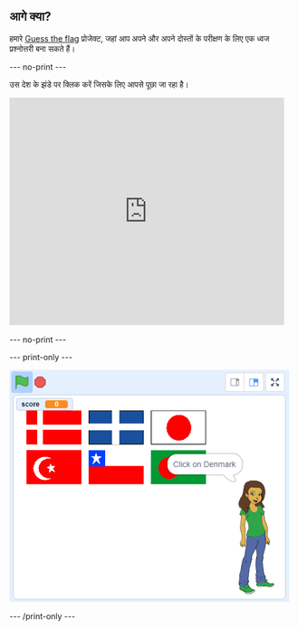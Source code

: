 ## आगे क्या?

हमारे [Guess the flag](https://projects.raspberrypi.org/en/projects/guess-the-flag?utm_source=pathway&utm_medium=whatnext&utm_campaign=projects) प्रोजेक्ट, जहां आप अपने और अपने दोस्तों के परीक्षण के लिए एक ध्वज प्रश्नोत्तरी बना सकते हैं।

\--- no-print \---

उस देश के झंडे पर क्लिक करें जिसके लिए आपसे पूछा जा रहा है।

<div class="scratch-preview">
  <iframe allowtransparency="true" width="485" height="402" src="https://scratch.mit.edu/projects/embed/276891625/?autostart=false" frameborder="0" scrolling="no"></iframe>
</div>

\--- no-print \---

\--- print-only \---

![खेल खत्म](images/finished-game.png)

\--- /print-only \---